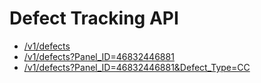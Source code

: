 # Defect Tracking API

- [/v1/defects](https://defect-api.herokuapp.com/v1/defects)
- [/v1/defects?Panel_ID=46832446881](https://defect-api.herokuapp.com/v1/defects?Panel_ID=46832446869)
- [/v1/defects?Panel_ID=46832446881&Defect_Type=CC](https://defect-api.herokuapp.com/v1/defects?Panel_ID=46832446881&Defect_Type=CC)
